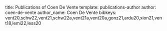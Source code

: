 title: Publications of Coen De Vente
template: publications-author
author: coen-de-vente
author_name: Coen De Vente
bibkeys: vent20,schw22,vent21,schw22a,vent21a,vent20a,gonz21,ardu20,xion21,vent18,lemi22,less20
